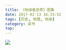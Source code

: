 ```yaml
---
title: 《地缘看世界》图集
date: 2017-02-13 16:33:52
tags: [历史, 地理, 地缘]
category: 读书
top:
---
```


![](/images/中国地缘结构图.jpg)


<!-- more -->
